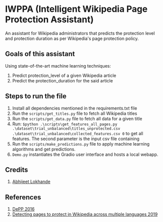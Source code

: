 # IWPPA (Intelligent Wikipedia Page Protection Assistant)
An assistant for Wikipedia administrators that predicts the protection level and protection duration as per Wikipedia's page protection policy.

## Goals of this assistant

Using state-of-the-art machine learning techniques:
1. Predict protection_level of a given Wikipedia article
2. Predict the protection_duration for the said article 

## Steps to run the file
1. Install all dependencies mentioned in the requirements.txt file
2. Run the `scripts/get_titles.py` file to fetch all Wikipedia titles
3. Run the `scripts/get_data.py` file to fetch all data for a given title
4. Run: `$python .\scripts\get_features_all_pages.py .\dataset\trial_unbalanced\titles_unprotected.csv .\dataset\trial_unbalanced\collected_features.csv 0` to get all features. The second parameter is the input csv file containing 
5. Run the `scripts/make_predictions.py` file to apply machine learning algorithms and get predictions.
6. `Demo.py` instantiates the Gradio user interface and hosts a local webapp.

## Credits 
1. [Abhijeet Lokhande](https://gitlab.com/abhijeetlokhande1996)

## References
1. [DePP 2016](https://dl.acm.org/doi/10.1145/2983323.2983914)
2. [Detecting pages to protect in Wikipedia across multiple languages 2019](https://link.springer.com/article/10.1007/s13278-019-0555-0)
